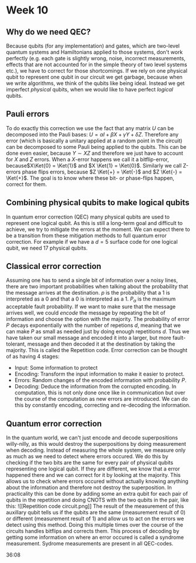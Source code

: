 # Week 10
## Why do we need QEC?
Because qubits (for any implementation) and gates, which are two-level quantum systems and Hamiltonians applied to those systems, don't work perfectly (e.g. each gate is slightly wrong, noise, incorrect measurements, effects that are not accounted for in the simple theory of two level systems etc.), we have to correct for those shortcomings. 
If we rely on one physical qubit to represent one qubit in our circuit we get garbage, because when we write algorithms, we think of the qubits like being ideal. Instead we get imperfect *physical* qubits, when we would like to have perfect *logical* qubits. 

## Pauli errors
To do exactly this correction we use the fact that any matrix $U$ can be decomposed into the Pauli bases: $U = \alpha I + \beta X + \gamma Y + \delta Z$. Therefore any error (which is basically a unitary applied at a random point in the circuit) can be decomposed to some Pauli being applied to the qubits. This can be done even easier, because $Y\sim XZ$ and therefore we just have to account for $X$ and $Z$ errors.
When a $X$-error happens we call it a bitflip-error, because$X\Ket{0} = \Ket{1}$ and $X \Ket{1} = \Ket{0}$. Similarly we call Z-errors phase flips errors, because $Z \Ket{+} = \Ket{-}$ and $Z \Ket{-} = \Ket{+}$. The goal is to know where these bit- or phase-flips happen, correct for them. 

## Combining physical qubits to make logical qubits
In quantum error correction (QEC) many physical qubits are used to represent one logical qubit. As this is still a long-term goal and difficult to achieve, we try to mitigate the errors at the moment. We can expect there to be a transition from these mitigation methods to full quantum error correction.
For example if we have a $d= 5$ surface code for one logical qubit, we need 17 physical qubits. 

## Classical error correction
Assuming one has to send a single bit of information over a noisy lines, there are two important probabilities when talking about the probability that the message arrives at the destination. $p$ is the probability that a $1$ is interpreted as a $0$ and that a $0$ is interpreted as a $1$. $P_\alpha$ is the maximum acceptable fault probability. 
If we want to make sure that the message arrives well, we could *encode* the message by repeating the bit of information and choose the option with the majority. The probability of error $P$ decays exponentially with the number of repetions $d$, meaning that we can make $P$ as small as needed just by doing enough repetitions $d$.
Thus we have taken our small message and encoded it into a larger, but more fault-tolerant, message and then decoded it at the destination by taking the majority. This is called the Repetition code.
Error correction can be thought of as having 4 stages:
- Input: Some information to protect
- Encoding: Transform the input information to make it easier to protect.
- Errors: Random changes of the encoded information with probability $P$.
- Decoding: Deduce the information from the corrupted encoding.
In computation, this is not only done once like in communication but over the course of the computation as new errors are introduced. We can do this by constantly encoding, correcting and re-decoding the information. 

## Quantum error correction
In the quantum world, we can't just encode and decode superpositions willy-nilly, as this would destroy the superpositions by doing measurement when decoding.
Instead of measuring the whole system, we measure only as much as we need to detect where errors occured. We do this by checking if the two bits are the same for every pair of physical qubits representing one logical qubit. If they are different, we know that a error happened there and we can correct for it by looking at the majority. This allows us to check where errors occured without actually knowing anything about the information and therefore not destroy the superposition.
In practicality this can be done by adding some an extra qubit for each pair of qubits in the repetition and doing CNOTS with the two qubits in the pair, like this:
![[Repetition code circuit.png]]
The result of the measurement of this auxillary qubit tells us if the qubits are the same (measurement result of $0$) or different (measurement result of $1$) and allow us to act on the errors we detect using this method.
Doing this multiple times over the course of the circuits handles bitflips and corrects them. 
This process of decoding by getting some information on where an error occured is called a syndrome measurement. Sydrome measurements are present in all QEC-codes.

36:08